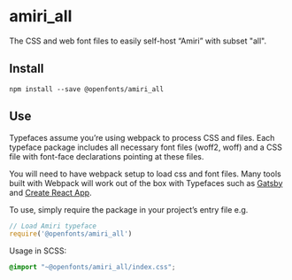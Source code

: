 
# amiri_all

The CSS and web font files to easily self-host “Amiri” with subset "all".

## Install

`npm install --save @openfonts/amiri_all`

## Use

Typefaces assume you’re using webpack to process CSS and files. Each typeface
package includes all necessary font files (woff2, woff) and a CSS file with
font-face declarations pointing at these files.

You will need to have webpack setup to load css and font files. Many tools built
with Webpack will work out of the box with Typefaces such as [Gatsby](https://github.com/gatsbyjs/gatsby)
and [Create React App](https://github.com/facebookincubator/create-react-app).

To use, simply require the package in your project’s entry file e.g.

```javascript
// Load Amiri typeface
require('@openfonts/amiri_all')
```

Usage in SCSS:
```scss
@import "~@openfonts/amiri_all/index.css";
```
